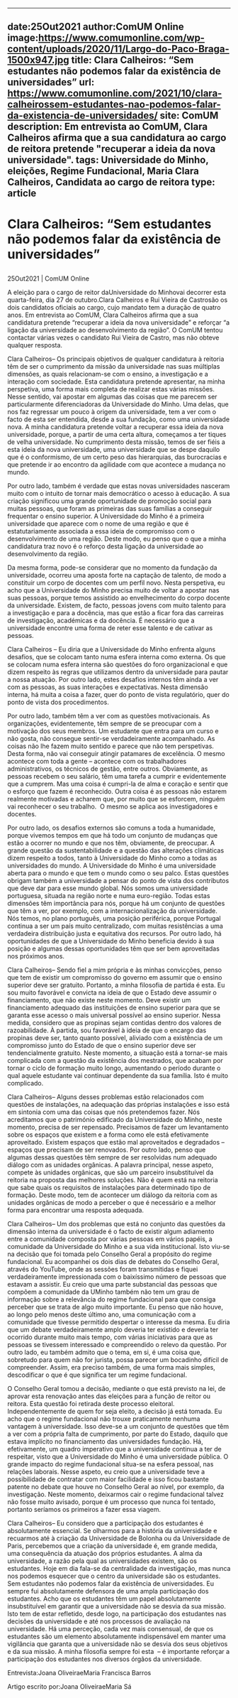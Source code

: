 
---
date:25Out2021
author:ComUM Online
image:https://www.comumonline.com/wp-content/uploads/2020/11/Largo-do-Paco-Braga-1500x947.jpg
title: Clara Calheiros: “Sem estudantes não podemos falar da existência de universidades”
url: https://www.comumonline.com/2021/10/clara-calheirossem-estudantes-nao-podemos-falar-da-existencia-de-universidades/
site: ComUM
description: Em entrevista ao ComUM, Clara Calheiros afirma que a sua candidatura ao cargo de reitora pretende "recuperar a ideia da nova universidade".
tags: Universidade do Minho, eleições, Regime Fundacional, Maria Clara Calheiros, Candidata ao cargo de reitora
type: article
---


# Clara Calheiros: “Sem estudantes não podemos falar da existência de universidades”

## 

25Out2021 | ComUM Online

A eleição para o cargo de reitor daUniversidade do Minhovai decorrer esta quarta-feira, dia 27 de outubro.Clara Calheiros e Rui Vieira de Castrosão os dois candidatos oficiais ao cargo, cujo mandato tem a duração de quatro anos. Em entrevista ao ComUM, Clara Calheiros afirma que a sua candidatura pretende “recuperar a ideia da nova universidade” e reforçar “a ligação da universidade ao desenvolvimento da região”. O ComUM tentou contactar várias vezes o candidato Rui Vieira de Castro, mas não obteve qualquer resposta.

Clara Calheiros– Os principais objetivos de qualquer candidatura à reitoria têm de ser o cumprimento da missão da universidade nas suas múltiplas dimensões, as quais relacionam-se com o ensino, a investigação e a interação com sociedade. Esta candidatura pretende apresentar, na minha perspetiva, uma forma mais completa de realizar estas várias missões. Nesse sentido, vai apostar em algumas das coisas que me parecem ser particularmente diferenciadoras da Universidade do Minho. Uma delas, que nos faz regressar um pouco à origem da universidade, tem a ver com o facto de esta ser entendida, desde a sua fundação, como uma universidade nova. A minha candidatura pretende voltar a recuperar essa ideia da nova universidade, porque, a partir de uma certa altura, começamos a ter tiques de velha universidade. No cumprimento desta missão, temos de ser fiéis a esta ideia da nova universidade, uma universidade que se despe daquilo que é o conformismo, de um certo peso das hierarquias, das burocracias e que pretende ir ao encontro da agilidade com que acontece a mudança no mundo.

Por outro lado, também é verdade que estas novas universidades nasceram muito com o intuito de tornar mais democrático o acesso à educação. A sua criação significou uma grande oportunidade de promoção social para muitas pessoas, que foram as primeiras das suas famílias a conseguir frequentar o ensino superior. A Universidade do Minho é a primeira universidade que aparece com o nome de uma região e que é estatutariamente associada a essa ideia de compromisso com o desenvolvimento de uma região. Deste modo, eu penso que o que a minha candidatura traz novo é o reforço desta ligação da universidade ao desenvolvimento da região.

Da mesma forma, pode-se considerar que no momento da fundação da universidade, ocorreu uma aposta forte na captação de talento, de modo a constituir um corpo de docentes com um perfil novo. Nesta perspetiva, eu acho que a Universidade do Minho precisa muito de voltar a apostar nas suas pessoas, porque temos assistido ao envelhecimento do corpo docente da universidade. Existem, de facto, pessoas jovens com muito talento para a investigação e para a docência, mas que estão a ficar fora das carreiras de investigação, académicas e da docência. É necessário que a universidade encontre uma forma de reter esse talento e de cativar as pessoas.

Clara Calheiros – Eu diria que a Universidade do Minho enfrenta alguns desafios, que se colocam tanto numa esfera interna como externa. Os que se colocam numa esfera interna são questões do foro organizacional e que dizem respeito às regras que utilizamos dentro da universidade para pautar a nossa atuação. Por outro lado, estes desafios internos têm ainda a ver com as pessoas, as suas interações e expectativas. Nesta dimensão interna, há muita a coisa a fazer, quer do ponto de vista regulatório, quer do ponto de vista dos procedimentos.

Por outro lado, também têm a ver com as questões motivacionais. As organizações, evidentemente, têm sempre de se preocupar com a motivação dos seus membros. Um estudante que entra para um curso e não gosta, não consegue sentir-se verdadeiramente acompanhado. As coisas não lhe fazem muito sentido e parece que não tem perspetivas. Desta forma, não vai conseguir atingir patamares de excelência. O mesmo acontece com toda a gente – acontece com os trabalhadores administrativos, os técnicos de gestão, entre outros. Obviamente, as pessoas recebem o seu salário, têm uma tarefa a cumprir e evidentemente que a cumprem. Mas uma coisa é cumpri-la de alma e coração e sentir que o esforço que fazem é reconhecido. Outra coisa é as pessoas não estarem realmente motivadas e acharem que, por muito que se esforcem, ninguém vai reconhecer o seu trabalho.  O mesmo se aplica aos investigadores e docentes.

Por outro lado, os desafios externos são comuns a toda a humanidade, porque vivemos tempos em que há todo um conjunto de mudanças que estão a ocorrer no mundo e que nos têm, obviamente, de preocupar. A grande questão da sustentabilidade e a questão das alterações climáticas dizem respeito a todos, tanto à Universidade do Minho como a todas as universidades do mundo. A Universidade do Minho é uma universidade aberta para o mundo e que tem o mundo como o seu palco. Estas questões obrigam também a universidade a pensar do ponto de vista dos contributos que deve dar para esse mundo global. Nós somos uma universidade portuguesa, situada na região norte e numa euro-região. Todas estas dimensões têm importância para nós, porque há um conjunto de questões que têm a ver, por exemplo, com a internacionalização da universidade. Nós temos, no plano português, uma posição periférica, porque Portugal continua a ser um país muito centralizado, com muitas resistências a uma verdadeira distribuição justa e equitativa dos recursos. Por outro lado, há oportunidades de que a Universidade do Minho beneficia devido à sua posição e algumas dessas oportunidades têm que ser bem aproveitadas nos próximos anos.

Clara Calheiros– Sendo fiel a mim própria e às minhas convicções, penso que tem de existir um compromisso do governo em assumir que o ensino superior deve ser gratuito. Portanto, a minha filosofia de partida é esta. Eu sou muito favorável e convicta na ideia de que o Estado deve assumir o financiamento, que não existe neste momento. Deve existir um financiamento adequado das instituições de ensino superior para que se garanta esse acesso o mais universal possível ao ensino superior. Nessa medida, considero que as propinas sejam contidas dentro dos valores de razoabilidade. À partida, sou favorável à ideia de que o encargo das propinas deve ser, tanto quanto possível, aliviado com a existência de um compromisso junto do Estado de que o ensino superior deve ser tendencialmente gratuito. Neste momento, a situação está a tornar-se mais complicada com a questão da existência dos mestrados, que acabam por tornar o ciclo de formação muito longo, aumentando o período durante o qual aquele estudante vai continuar dependente da sua família. Isto é muito complicado.

Clara Calheiros– Alguns desses problemas estão relacionados com questões de instalações, na adequação das próprias instalações e isso está em sintonia com uma das coisas que nós pretendemos fazer. Nós acreditamos que o património edificado da Universidade do Minho, neste momento, precisa de ser repensado. Precisamos de fazer um levantamento sobre os espaços que existem e a forma como ele está efetivamente aproveitado. Existem espaços que estão mal aproveitados e degradados – espaços que precisam de ser renovados. Por outro lado, penso que algumas dessas questões têm sempre de ser resolvidas num adequado diálogo com as unidades orgânicas. A palavra principal, nesse aspeto, compete às unidades orgânicas, que são um parceiro insubstituível da reitoria na proposta das melhores soluções. Não é quem está na reitoria que sabe quais os requisitos de instalações para determinado tipo de formação. Deste modo, tem de acontecer um diálogo da reitoria com as unidades orgânicas de modo a perceber o que é necessário e a melhor forma para encontrar uma resposta adequada.

Clara Calheiros– Um dos problemas que está no conjunto das questões da dimensão interna da universidade é o facto de existir algum adiamento entre a comunidade composta por várias pessoas em vários papéis, a comunidade da Universidade do Minho e a sua vida institucional. Isto viu-se na decisão que foi tomada pelo Conselho Geral a propósito do regime fundacional. Eu acompanhei os dois dias de debates do Conselho Geral, através do YouTube, onde as sessões foram transmitidas e fiquei verdadeiramente impressionada com o baixíssimo número de pessoas que estavam a assistir. Eu creio que uma parte substancial das pessoas que compõem a comunidade da UMinho também não tem um grau de informação sobre a relevância do regime fundacional para que consiga perceber que se trata de algo muito importante. Eu penso que não houve, ao longo pelo menos deste último ano, uma comunicação com a comunidade que tivesse permitido despertar o interesse da mesma. Eu diria que um debate verdadeiramente amplo deveria ter existido e deveria ter ocorrido durante muito mais tempo, com várias iniciativas para que as pessoas se tivessem interessado e compreendido o relevo da questão. Por outro lado, eu também admito que o tema, em si, é uma coisa que, sobretudo para quem não for jurista, possa parecer um bocadinho difícil de compreender. Assim, era preciso também, de uma forma mais simples, descodificar o que é que significa ter um regime fundacional.

O Conselho Geral tomou a decisão, mediante o que está previsto na lei, de aprovar esta renovação antes das eleições para a função de reitor ou reitora. Esta questão foi retirada deste processo eleitoral. Independentemente de quem for seja eleito, a decisão já está tomada. Eu acho que o regime fundacional não trouxe praticamente nenhuma vantagem à universidade. Isso deve-se a um conjunto de questões que têm a ver com a própria falta de cumprimento, por parte do Estado, daquilo que estava implícito no financiamento das universidades fundação. Há, efetivamente, um quadro imperativo que a universidade continua a ter de respeitar, visto que a Universidade do Minho é uma universidade pública. O grande impacto do regime fundacional situa-se na esfera pessoal, nas relações laborais. Nesse aspeto, eu creio que a universidade teve a possibilidade de contratar com maior facilidade e isso ficou bastante patente no debate que houve no Conselho Geral ao nível, por exemplo, da investigação. Neste momento, deixarmos cair o regime fundacional talvez não fosse muito avisado, porque é um processo que nunca foi tentado, portanto seríamos os primeiros a fazer essa viagem.

Clara Calheiros– Eu considero que a participação dos estudantes é absolutamente essencial. Se olharmos para a história da universidade e recuarmos até à criação da Universidade de Bolonha ou da Universidade de Paris, percebemos que a criação da universidade é, em grande medida, uma consequência da atuação dos próprios estudantes. A alma da universidade, a razão pela qual as universidades existem, são os estudantes. Hoje em dia fala-se da centralidade da investigação, mas nunca nos podemos esquecer que o centro da universidade são os estudantes. Sem estudantes não podemos falar da existência de universidades. Eu sempre fui absolutamente defensora de uma ampla participação dos estudantes. Acho que os estudantes têm um papel absolutamente insubstituível em garantir que a universidade não se desvia da sua missão. Isto tem de estar refletido, desde logo, na participação dos estudantes nas decisões da universidade e até nos processos de avaliação na universidade. Há uma perceção, cada vez mais consensual, de que os estudantes são um elemento absolutamente indispensável em manter uma vigilância que garanta que a universidade não se desvia dos seus objetivos e da sua missão. A minha filosofia sempre foi esta  – é importante reforçar a participação dos estudantes nos diversos órgãos da universidade.

Entrevista:Joana OliveiraeMaria Francisca Barros

Artigo escrito por:Joana OliveiraeMaria Sá



